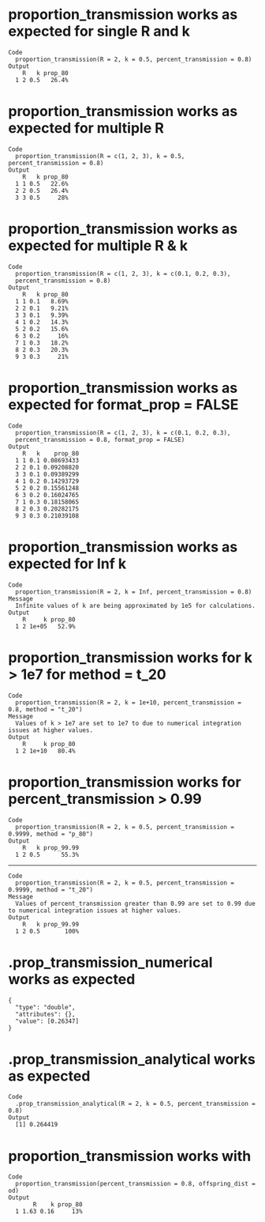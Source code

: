 # proportion_transmission works as expected for single R and k

    Code
      proportion_transmission(R = 2, k = 0.5, percent_transmission = 0.8)
    Output
        R   k prop_80
      1 2 0.5   26.4%

# proportion_transmission works as expected for multiple R

    Code
      proportion_transmission(R = c(1, 2, 3), k = 0.5, percent_transmission = 0.8)
    Output
        R   k prop_80
      1 1 0.5   22.6%
      2 2 0.5   26.4%
      3 3 0.5     28%

# proportion_transmission works as expected for multiple R & k

    Code
      proportion_transmission(R = c(1, 2, 3), k = c(0.1, 0.2, 0.3),
      percent_transmission = 0.8)
    Output
        R   k prop_80
      1 1 0.1   8.69%
      2 2 0.1   9.21%
      3 3 0.1   9.39%
      4 1 0.2   14.3%
      5 2 0.2   15.6%
      6 3 0.2     16%
      7 1 0.3   18.2%
      8 2 0.3   20.3%
      9 3 0.3     21%

# proportion_transmission works as expected for format_prop = FALSE

    Code
      proportion_transmission(R = c(1, 2, 3), k = c(0.1, 0.2, 0.3),
      percent_transmission = 0.8, format_prop = FALSE)
    Output
        R   k    prop_80
      1 1 0.1 0.08693433
      2 2 0.1 0.09208820
      3 3 0.1 0.09389299
      4 1 0.2 0.14293729
      5 2 0.2 0.15561248
      6 3 0.2 0.16024765
      7 1 0.3 0.18158065
      8 2 0.3 0.20282175
      9 3 0.3 0.21039108

# proportion_transmission works as expected for Inf k

    Code
      proportion_transmission(R = 2, k = Inf, percent_transmission = 0.8)
    Message
      Infinite values of k are being approximated by 1e5 for calculations.
    Output
        R     k prop_80
      1 2 1e+05   52.9%

# proportion_transmission works for k > 1e7 for method = t_20

    Code
      proportion_transmission(R = 2, k = 1e+10, percent_transmission = 0.8, method = "t_20")
    Message
      Values of k > 1e7 are set to 1e7 to due to numerical integration issues at higher values.
    Output
        R     k prop_80
      1 2 1e+10   80.4%

# proportion_transmission works for percent_transmission > 0.99

    Code
      proportion_transmission(R = 2, k = 0.5, percent_transmission = 0.9999, method = "p_80")
    Output
        R   k prop_99.99
      1 2 0.5      55.3%

---

    Code
      proportion_transmission(R = 2, k = 0.5, percent_transmission = 0.9999, method = "t_20")
    Message
      Values of percent_transmission greater than 0.99 are set to 0.99 due to numerical integration issues at higher values.
    Output
        R   k prop_99.99
      1 2 0.5       100%

# .prop_transmission_numerical works as expected

    {
      "type": "double",
      "attributes": {},
      "value": [0.26347]
    }

# .prop_transmission_analytical works as expected

    Code
      .prop_transmission_analytical(R = 2, k = 0.5, percent_transmission = 0.8)
    Output
      [1] 0.264419

# proportion_transmission works with <epiparameter>

    Code
      proportion_transmission(percent_transmission = 0.8, offspring_dist = od)
    Output
           R    k prop_80
      1 1.63 0.16     13%

